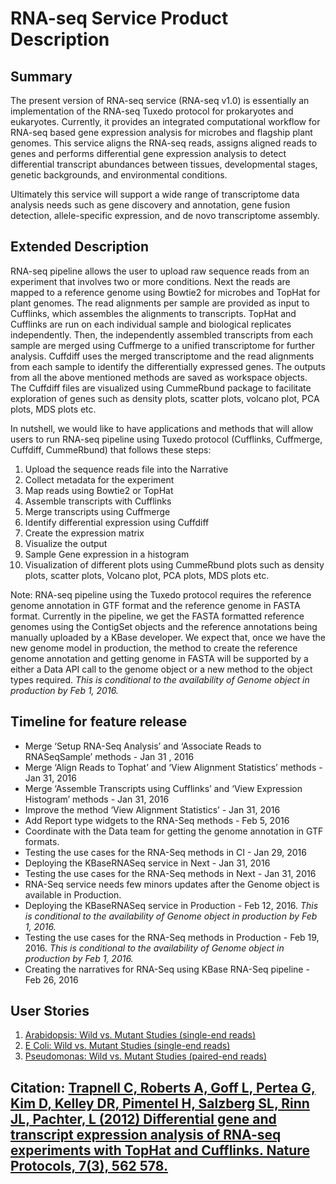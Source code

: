 # RNA-seq Service Product Description

## Summary
The present version of RNA-seq service (RNA-seq v1.0) is essentially an implementation of the RNA-seq Tuxedo protocol for prokaryotes and eukaryotes. Currently, it provides an integrated computational workflow for RNA-seq based gene expression analysis for microbes and flagship plant genomes. This service aligns the RNA-seq reads, assigns aligned reads to genes and performs differential gene expression analysis to detect differential transcript abundances between tissues, developmental stages, genetic backgrounds, and environmental conditions.

Ultimately this service will support a wide range of transcriptome data analysis needs such as gene discovery and annotation, gene fusion detection, allele-specific expression, and de novo transcriptome assembly.

## Extended Description
RNA-seq pipeline allows the user to upload raw sequence reads from an experiment that involves two or more conditions. Next the reads are mapped to a reference genome using Bowtie2 for microbes and TopHat for plant genomes. The read alignments per sample are provided as input to Cufflinks, which assembles the alignments to  transcripts. TopHat and Cufflinks are run on each individual sample and biological replicates independently. Then, the independently assembled transcripts from each sample are merged using Cuffmerge to a unified transcriptome for further analysis. Cuffdiff uses the merged transcriptome and the read alignments from each sample to identify the differentially expressed genes. The outputs from all the above mentioned methods are saved as workspace objects. The Cuffdiff files are visualized using CummeRbund package to facilitate exploration of genes such as density plots, scatter plots, volcano plot, PCA plots, MDS plots etc. 

In nutshell, we would like to have applications and methods that will allow users to run RNA-seq pipeline using Tuxedo protocol (Cufflinks, Cuffmerge, Cuffdiff, CummeRbund) that follows these steps:

1. Upload the sequence reads file into the Narrative
2. Collect metadata for the experiment
3. Map reads using Bowtie2 or TopHat
4. Assemble transcripts with Cufflinks
5. Merge transcripts using Cuffmerge
6. Identify differential expression using Cuffdiff
7. Create the expression matrix
8. Visualize the output 
9. Sample Gene expression in a histogram 
10. Visualization of different plots using CummeRbund plots such as density plots, scatter plots, Volcano plot, PCA plots, MDS plots etc. 

Note: RNA-seq pipeline using the Tuxedo protocol requires the reference genome annotation in GTF format and the reference genome in FASTA format. Currently in the pipeline, we get the FASTA formatted reference genomes using the ContigSet objects and the reference annotations being manually uploaded by a KBase developer. We expect that, once we have the new genome model in production, the method to create the reference genome annotation and getting genome in FASTA will be supported by a either a Data API call to the genome object or a new method to the object types required. *This is conditional to the availability of Genome object in production by Feb 1, 2016.*


## Timeline for feature release
+ Merge ‘Setup RNA-Seq Analysis’  and ‘Associate Reads to RNASeqSample’ methods - Jan 31 , 2016
+ Merge ‘Align Reads to Tophat’ and ‘View Alignment Statistics’ methods - Jan 31, 2016
+ Merge ‘Assemble Transcripts using Cufflinks’ and ‘View Expression Histogram’ methods - Jan 31, 2016
+ Improve the method ‘View Alignment Statistics’ - Jan 31, 2016
+ Add Report type widgets to the RNA-Seq methods - Feb 5, 2016
+ Coordinate with the Data team for getting the genome annotation in GTF formats.
+ Testing the use cases for the RNA-Seq methods in CI - Jan 29, 2016
+ Deploying the KBaseRNASeq service in Next - Jan 31, 2016
+ Testing the use cases for the RNA-Seq methods in Next - Jan 31, 2016
+ RNA-Seq service needs few minors updates after the Genome object is available in Production. 
+ Deploying the KBaseRNASeq service in Production  - Feb 12, 2016. *This is conditional to the availability of Genome object in production by Feb 1, 2016.*
+ Testing the use cases for the RNA-Seq methods in Production -  Feb 19, 2016. *This is conditional to the availability of Genome object in production by Feb 1, 2016.*
+ Creating the narratives for RNA-Seq using KBase RNA-Seq pipeline - Feb 26, 2016


## User Stories
1. [Arabidopsis: Wild vs. Mutant Studies (single-end reads)](https://narrative.kbase.us/narrative/ws.13382.obj.1)
2. [E Coli: Wild vs. Mutant Studies (single-end reads)](https://narrative.kbase.us/narrative/ws.13442.obj.3)
3. [Pseudomonas: Wild vs. Mutant Studies (paired-end reads)](https://narrative.kbase.us/narrative/ws.13397.obj.2)


## Citation: [Trapnell C, Roberts A, Goff L, Pertea G, Kim D, Kelley DR, Pimentel H, Salzberg SL, Rinn JL, Pachter, L (2012) Differential gene and transcript expression analysis of RNA-seq experiments with TopHat and Cufflinks. Nature Protocols, 7(3), 562 578.](http://www.ncbi.nlm.nih.gov/pmc/articles/PMC3334321/)
